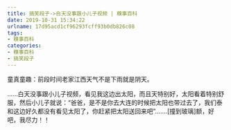 ```yaml
---
title: 搞笑段子->白天没事跟小儿子视频 | 糗事百科
date: 2019-10-31 15:34:22
urlname: 17d95acd1cf96293fcff93b0db826c08
tags: 
- 糗事百科
categories:
- 糗事百科
- 搞笑段子
---
```

童真童趣：前段时间老家江西天气不是下雨就是阴天。

......白天没事跟小儿子视频，看见我这边出太阳，而且天特别好，太阳看着特别舒服，然后小儿子就说：“爸爸，是不是你去大连的时候把太阳也带过去了，我们泰和这边好久都没有看见太阳了，你赶紧把太阳送回来吧”.......[撞到玻璃]额，好吧，我尽力！！


